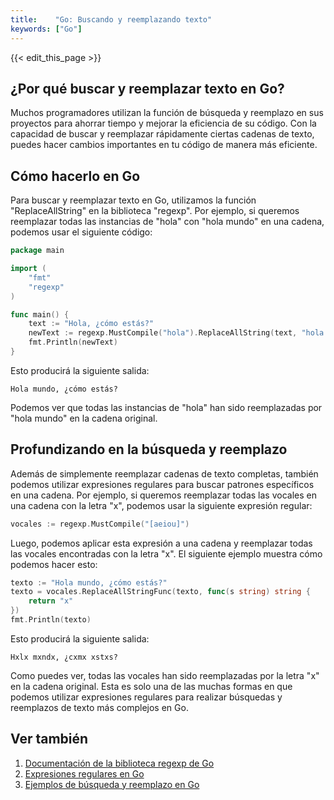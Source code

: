 ```yaml
---
title:    "Go: Buscando y reemplazando texto"
keywords: ["Go"]
---
```


{{< edit_this_page >}}

## ¿Por qué buscar y reemplazar texto en Go?

Muchos programadores utilizan la función de búsqueda y reemplazo en sus proyectos para ahorrar tiempo y mejorar la eficiencia de su código. Con la capacidad de buscar y reemplazar rápidamente ciertas cadenas de texto, puedes hacer cambios importantes en tu código de manera más eficiente.

## Cómo hacerlo en Go

Para buscar y reemplazar texto en Go, utilizamos la función "ReplaceAllString" en la biblioteca "regexp". Por ejemplo, si queremos reemplazar todas las instancias de "hola" con "hola mundo" en una cadena, podemos usar el siguiente código:

```Go
package main

import (
    "fmt"
    "regexp"
)

func main() {
    text := "Hola, ¿cómo estás?"
    newText := regexp.MustCompile("hola").ReplaceAllString(text, "hola mundo")
    fmt.Println(newText)
}
```

Esto producirá la siguiente salida:

```
Hola mundo, ¿cómo estás?
```

Podemos ver que todas las instancias de "hola" han sido reemplazadas por "hola mundo" en la cadena original.

## Profundizando en la búsqueda y reemplazo

Además de simplemente reemplazar cadenas de texto completas, también podemos utilizar expresiones regulares para buscar patrones específicos en una cadena. Por ejemplo, si queremos reemplazar todas las vocales en una cadena con la letra "x", podemos usar la siguiente expresión regular:

```Go
vocales := regexp.MustCompile("[aeiou]")
```

Luego, podemos aplicar esta expresión a una cadena y reemplazar todas las vocales encontradas con la letra "x". El siguiente ejemplo muestra cómo podemos hacer esto:

```Go
texto := "Hola mundo, ¿cómo estás?"
texto = vocales.ReplaceAllStringFunc(texto, func(s string) string {
    return "x"
})
fmt.Println(texto)
```

Esto producirá la siguiente salida:

```
Hxlx mxndx, ¿cxmx xstxs?
```

Como puedes ver, todas las vocales han sido reemplazadas por la letra "x" en la cadena original. Esta es solo una de las muchas formas en que podemos utilizar expresiones regulares para realizar búsquedas y reemplazos de texto más complejos en Go.

## Ver también

1. [Documentación de la biblioteca regexp de Go](https://golang.org/pkg/regexp/)
2. [Expresiones regulares en Go](https://www.tutorialspoint.com/go/go_regular_expressions.htm)
3. [Ejemplos de búsqueda y reemplazo en Go](https://gobyexample.com/regular-expressions)
